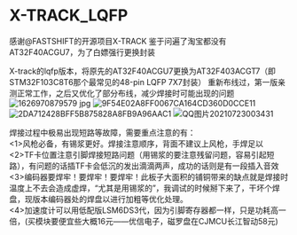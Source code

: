 # X-TRACK_LQFP
感谢@FASTSHIFT的开源项目X-TRACK
鉴于问遍了淘宝都没有AT32F40ACGU7，为了白嫖强行更换封装

X-track的lqfp版本，将原先的AT32F40ACGU7更换为AT32F403ACGT7（即STM32F103C8T6那个最常见的48-pin LQFP 7X7封装） 重新布线过，第一版亲测正常工作，之后又优化了部分布线，减少焊接时可能出现的问题
![1626970879579 jpg](https://user-images.githubusercontent.com/22606145/126675080-a4306fdd-40eb-498b-b788-4767517e41be.jpg)
![9F54E02A8FF0067CA164CD360D0CCE11](https://user-images.githubusercontent.com/22606145/126675325-b29ca6bf-5b27-42a8-be5b-b546829c5d8c.jpg)
![2DA712428BFF5B875828A8FB9A96AAC1](https://user-images.githubusercontent.com/22606145/126675353-4889a1bf-c2f8-4c87-9307-81280d53ea30.jpg)
![QQ图片20210723003431](https://user-images.githubusercontent.com/22606145/126675481-624ab595-de1d-410d-9447-8f4ed1dc7945.jpg)

焊接过程中极易出现短路等故障，需要重点注意的有：  
<1>风枪必备，有锡浆更好。焊接注意顺序，背面不建议上风枪，手焊足以  
<2>TF卡位置注意引脚焊接短路问题（用锡浆的要注意残留问题，容易引起短路），有问题的话插TF卡会低沉的发出滴滴两声，成功的话则是有一段插入音效  
<3>编码器要焊牢！要焊牢！要焊牢！此板子大面积的铺铜带来的缺点就是焊接时温度上不去会造成虚焊，“尤其是用锡浆的”，我调试的时候掰下来了，干坏个焊盘，现版本编码器处的焊盘以进行加粗等优化处理。  
<4>加速度计可以用低配版LSM6DS3代，因为引脚寄存器都一样，只是功耗高一倍，(买模块要便宜些大概16元——优信电子，磁罗盘在CJMCU长江智动58元)  
